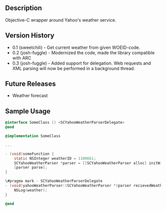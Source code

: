 ## Description ##
Objective-C wrapper around Yahoo's weather service.

## Version History ##
* 0.1 (sweetchili) - Get current weather from given WOEID-code. 
* 0.2 (josh-fuggle) - Modernized the code, made the library compatible with ARC
* 0.3 (josh-fuggle) - Added support for delegation. Web requests and XML parsing will now be performed in a background thread.

## Future Releases ##
* Weather forecast

## Sample Usage ##
``` objective-c
@interface SomeClass () <SCYahooWeatherParserDelegate>
@end

@implementation SomeClass

...

- (void)someFunction {    
    static NSInteger weatherID = 1100661;
    SCYahooWeatherParser *parser = [[SCYahooWeatherParser alloc] initWithWOEID:weatherID weatherUnit:SCWeatherUnitCelcius delegate:self];
    [parser parse];
}

\#pragma mark - SCYahooWeatherParserDelegate
- (void)yahooWeatherParser:(SCYahooWeatherParser *)parser recievedWeatherInformation:(SCWeather *)weather {
    NSLog(weather);
}

@end
```
